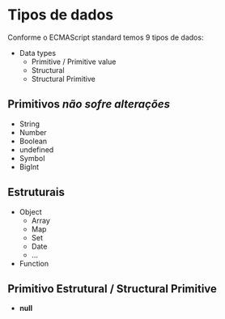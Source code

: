 # Tipos de dados

Conforme o ECMAScript standard temos 9 tipos de dados:
* Data types
    * Primitive / Primitive value
    * Structural
    * Structural Primitive

## Primitivos  *não sofre alterações*

* String
* Number    
* Boolean
* undefined
* Symbol
* BigInt

## Estruturais

* Object
    * Array
    * Map
    * Set
    * Date
    * ...
* Function

## Primitivo Estrutural / Structural Primitive

- **null**

